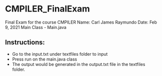 # CMPILER_FinalExam
Final Exam for the course CMPILER
Name: Carl James Raymundo
Date: Feb 9, 2021
Main Class - Main.java


## Instructions:
* Go to the input.txt under textfiles folder to input
* Press run on the main.java class
* The output would be generated in the output.txt file in the textfiles folder.
